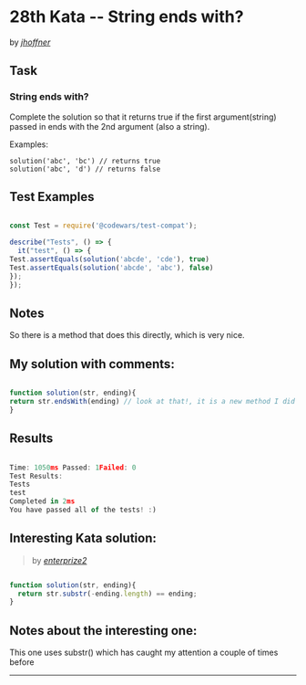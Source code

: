 # 28th Kata -- String ends with?






by *[jhoffner](https://www.codewars.com/users/jhoffner)*


## Task

### String ends with?


Complete the solution so that it returns true if the first argument(string) passed in ends with the 2nd argument (also a string).

Examples:


```
solution('abc', 'bc') // returns true
solution('abc', 'd') // returns false
```


## Test Examples

```js

const Test = require('@codewars/test-compat');

describe("Tests", () => {
  it("test", () => {
Test.assertEquals(solution('abcde', 'cde'), true)
Test.assertEquals(solution('abcde', 'abc'), false)
});
});
```


## Notes

So there is a method that does this directly, which is very nice.


## My solution with comments:

```js

function solution(str, ending){
return str.endsWith(ending) // look at that!, it is a new method I did not know about
}
```


## Results

```js

Time: 1050ms Passed: 1Failed: 0
Test Results:
Tests
test
Completed in 2ms
You have passed all of the tests! :)
```

## Interesting Kata solution:
> by *[enterprize2](https://www.codewars.com/users/enterprize2)*

```js

function solution(str, ending){
  return str.substr(-ending.length) == ending;
}
```

## Notes about the interesting one:

This one uses substr() which has caught my attention a couple of times before


---
